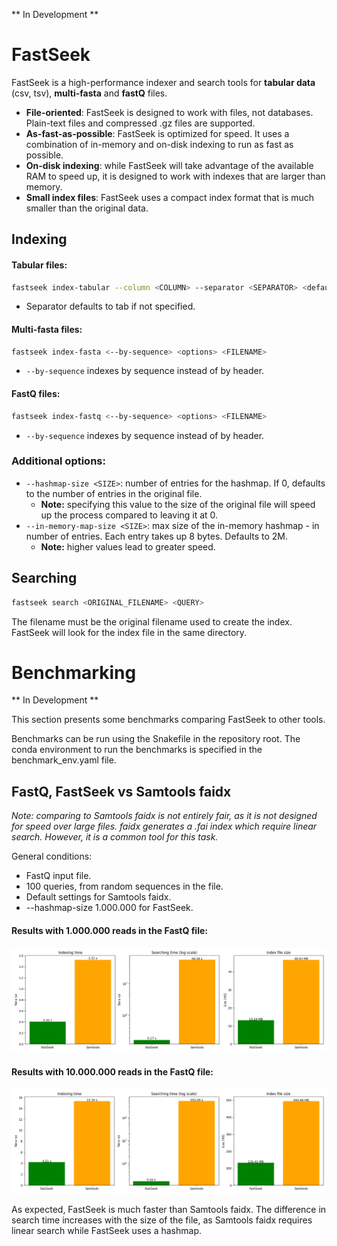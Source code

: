 ** In Development **

# FastSeek

FastSeek is a high-performance indexer and search tools for **tabular data** (csv, tsv), **multi-fasta** and **fastQ** files.

* **File-oriented**: FastSeek is designed to work with files, not databases. Plain-text files and compressed .gz files are supported.
* **As-fast-as-possible**: FastSeek is optimized for speed. It uses a combination of in-memory and on-disk indexing to run as fast as possible.
* **On-disk indexing**: while FastSeek will take advantage of the available RAM to speed up, it is designed to work with indexes that are larger than memory.
* **Small index files**: FastSeek uses a compact index format that is much smaller than the original data.

## Indexing
#### Tabular files:
```bash
fastseek index-tabular --column <COLUMN> --separator <SEPARATOR> <default '\t'> <options> <FILENAME>
```
* Separator defaults to tab if not specified.

#### Multi-fasta files:
```bash
fastseek index-fasta <--by-sequence> <options> <FILENAME>
```
* `--by-sequence` indexes by sequence instead of by header.

#### FastQ files:
```bash
fastseek index-fastq <--by-sequence> <options> <FILENAME>
```
* `--by-sequence` indexes by sequence instead of by header.

### Additional options:
* `--hashmap-size <SIZE>`: number of entries for the hashmap. If 0, defaults to the number of entries in the original file.
    * **Note:** specifying this value to the size of the original file will speed up the process compared to leaving it at 0.
* `--in-memory-map-size <SIZE>`: max size of the in-memory hashmap - in number of entries. Each entry takes up 8 bytes. Defaults to 2M.
    * **Note:** higher values lead to greater speed.

## Searching
```bash
fastseek search <ORIGINAL_FILENAME> <QUERY>
```
The filename must be the original filename used to create the index. FastSeek will look for the index file in the same directory.

# Benchmarking
** In Development **

This section presents some benchmarks comparing FastSeek to other tools.

Benchmarks can be run using the Snakefile in the repository root. The conda environment to run the benchmarks is specified in the benchmark_env.yaml file.

## FastQ, FastSeek vs Samtools faidx
*Note: comparing to Samtools faidx is not entirely fair, as it is not designed for speed over large files. faidx generates a .fai index which require linear search. However, it is a common tool for this task.*

General conditions:
* FastQ input file.
* 100 queries, from random sequences in the file.
* Default settings for Samtools faidx.
* --hashmap-size 1.000.000 for FastSeek.

#### Results with 1.000.000 reads in the FastQ file:

![Benchmark Plot](.img/plots.png)

#### Results with 10.000.000 reads in the FastQ file:

![Benchmark Plot](.img/plots_10M.png)

As expected, FastSeek is much faster than Samtools faidx. The difference in search time increases with the size of the file, as Samtools faidx requires linear search while FastSeek uses a hashmap.